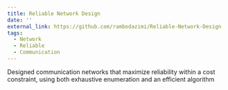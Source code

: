 ```yaml
---
title: Reliable Network Design
date: ''
external_link: https://github.com/rambodazimi/Reliable-Network-Design
tags:
  - Network
  - Reliable
  - Communication
---
```


Designed communication networks that maximize reliability within a cost constraint, using both exhaustive enumeration and an efficient algorithm
<!--more-->
